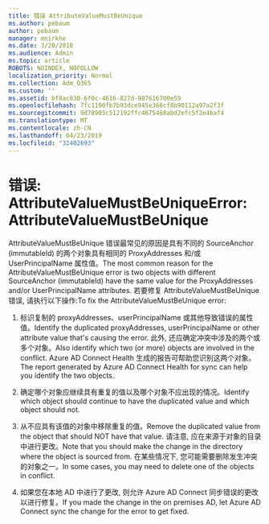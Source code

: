 ```yaml
---
title: 错误 AttributeValueMustBeUnique
ms.author: pebaum
author: pebaum
manager: mnirkhe
ms.date: 3/20/2018
ms.audience: Admin
ms.topic: article
ROBOTS: NOINDEX, NOFOLLOW
localization_priority: Normal
ms.collection: Adm_O365
ms.custom: ''
ms.assetid: bf8ac830-6f0c-4616-827d-987616700e59
ms.openlocfilehash: 7fc1190fb7b93dce945e366cf8b90112a97a2f3f
ms.sourcegitcommit: 9d78905c512192ffc4675468abd2efc5f2e4baf4
ms.translationtype: MT
ms.contentlocale: zh-CN
ms.lasthandoff: 04/23/2019
ms.locfileid: "32402693"
---
```

# <a name="error-attributevaluemustbeunique"></a><span data-ttu-id="ae920-102">错误: AttributeValueMustBeUnique</span><span class="sxs-lookup"><span data-stu-id="ae920-102">Error: AttributeValueMustBeUnique</span></span>

<span data-ttu-id="ae920-103">AttributeValueMustBeUnique 错误最常见的原因是具有不同的 SourceAnchor (immutableId) 的两个对象具有相同的 ProxyAddresses 和/或 UserPrincipalName 属性值。</span><span class="sxs-lookup"><span data-stu-id="ae920-103">The most common reason for the AttributeValueMustBeUnique error is two objects with different SourceAnchor (immutableId) have the same value for the ProxyAddresses and/or UserPrincipalName attributes.</span></span> <span data-ttu-id="ae920-104">若要修复 AttributeValueMustBeUnique 错误, 请执行以下操作:</span><span class="sxs-lookup"><span data-stu-id="ae920-104">To fix the AttributeValueMustBeUnique error:</span></span>
  
1. <span data-ttu-id="ae920-105">标识复制的 proxyAddresses、userPrincipalName 或其他导致错误的属性值。</span><span class="sxs-lookup"><span data-stu-id="ae920-105">Identify the duplicated proxyAddresses, userPrincipalName or other attribute value that's causing the error.</span></span> <span data-ttu-id="ae920-106">此外, 还应确定冲突中涉及的两个或多个对象。</span><span class="sxs-lookup"><span data-stu-id="ae920-106">Also identify which two (or more) objects are involved in the conflict.</span></span> <span data-ttu-id="ae920-107">Azure AD Connect Health 生成的报告可帮助您识别这两个对象。</span><span class="sxs-lookup"><span data-stu-id="ae920-107">The report generated by Azure AD Connect Health for sync can help you identify the two objects.</span></span>
    
2. <span data-ttu-id="ae920-108">确定哪个对象应继续具有重复的值以及哪个对象不应出现的情况。</span><span class="sxs-lookup"><span data-stu-id="ae920-108">Identify which object should continue to have the duplicated value and which object should not.</span></span>
    
3. <span data-ttu-id="ae920-109">从不应具有该值的对象中移除重复的值。</span><span class="sxs-lookup"><span data-stu-id="ae920-109">Remove the duplicated value from the object that should NOT have that value.</span></span> <span data-ttu-id="ae920-110">请注意, 应在来源于对象的目录中进行更改。</span><span class="sxs-lookup"><span data-stu-id="ae920-110">Note that you should make the change in the directory where the object is sourced from.</span></span> <span data-ttu-id="ae920-111">在某些情况下, 您可能需要删除发生冲突的对象之一。</span><span class="sxs-lookup"><span data-stu-id="ae920-111">In some cases, you may need to delete one of the objects in conflict.</span></span>
    
4. <span data-ttu-id="ae920-112">如果您在本地 AD 中进行了更改, 则允许 Azure AD Connect 同步错误的更改以进行修复。</span><span class="sxs-lookup"><span data-stu-id="ae920-112">If you made the change in the on premises AD, let Azure AD Connect sync the change for the error to get fixed.</span></span>
    

